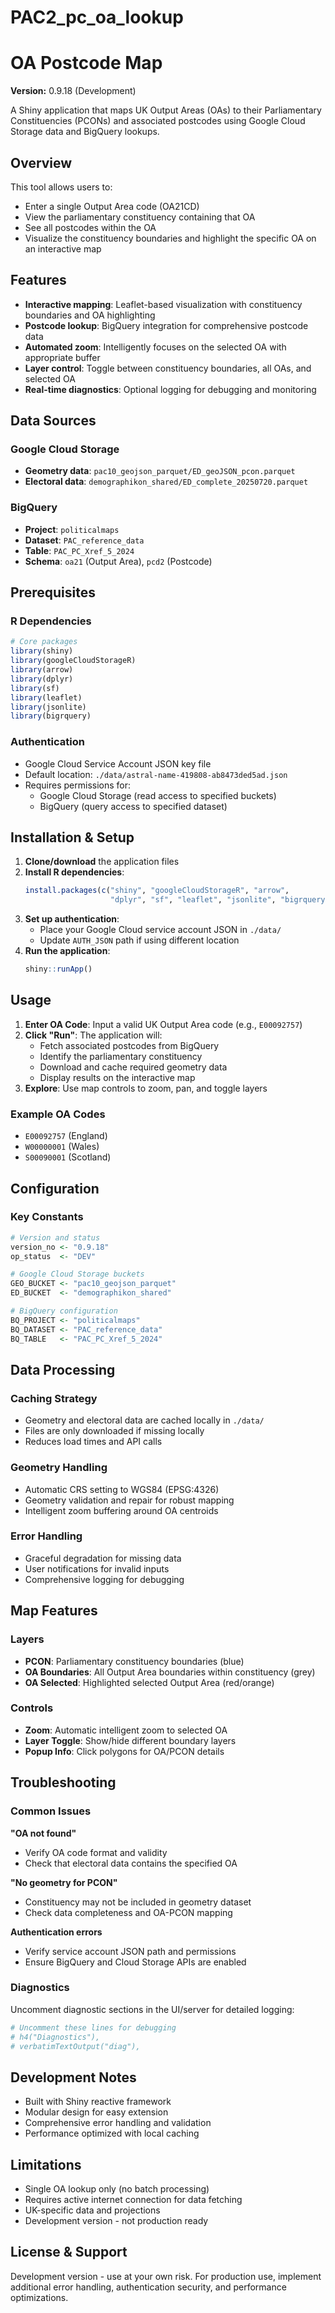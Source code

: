 # PAC2_pc_oa_lookup
# OA Postcode Map

**Version:** 0.9.18 (Development)

A Shiny application that maps UK Output Areas (OAs) to their Parliamentary Constituencies (PCONs) and associated postcodes using Google Cloud Storage data and BigQuery lookups.

## Overview

This tool allows users to:
- Enter a single Output Area code (OA21CD)
- View the parliamentary constituency containing that OA
- See all postcodes within the OA
- Visualize the constituency boundaries and highlight the specific OA on an interactive map

## Features

- **Interactive mapping**: Leaflet-based visualization with constituency boundaries and OA highlighting
- **Postcode lookup**: BigQuery integration for comprehensive postcode data
- **Automated zoom**: Intelligently focuses on the selected OA with appropriate buffer
- **Layer control**: Toggle between constituency boundaries, all OAs, and selected OA
- **Real-time diagnostics**: Optional logging for debugging and monitoring

## Data Sources

### Google Cloud Storage
- **Geometry data**: `pac10_geojson_parquet/ED_geoJSON_pcon.parquet`
- **Electoral data**: `demographikon_shared/ED_complete_20250720.parquet`

### BigQuery
- **Project**: `politicalmaps`
- **Dataset**: `PAC_reference_data`  
- **Table**: `PAC_PC_Xref_5_2024`
- **Schema**: `oa21` (Output Area), `pcd2` (Postcode)

## Prerequisites

### R Dependencies
```r
# Core packages
library(shiny)
library(googleCloudStorageR)
library(arrow)
library(dplyr)
library(sf)
library(leaflet)
library(jsonlite)
library(bigrquery)
```

### Authentication
- Google Cloud Service Account JSON key file
- Default location: `./data/astral-name-419808-ab8473ded5ad.json`
- Requires permissions for:
  - Google Cloud Storage (read access to specified buckets)
  - BigQuery (query access to specified dataset)

## Installation & Setup

1. **Clone/download** the application files
2. **Install R dependencies**:
   ```r
   install.packages(c("shiny", "googleCloudStorageR", "arrow", 
                      "dplyr", "sf", "leaflet", "jsonlite", "bigrquery"))
   ```
3. **Set up authentication**:
   - Place your Google Cloud service account JSON in `./data/`
   - Update `AUTH_JSON` path if using different location
4. **Run the application**:
   ```r
   shiny::runApp()
   ```

## Usage

1. **Enter OA Code**: Input a valid UK Output Area code (e.g., `E00092757`)
2. **Click "Run"**: The application will:
   - Fetch associated postcodes from BigQuery
   - Identify the parliamentary constituency
   - Download and cache required geometry data
   - Display results on the interactive map
3. **Explore**: Use map controls to zoom, pan, and toggle layers

### Example OA Codes
- `E00092757` (England)
- `W00000001` (Wales)
- `S00090001` (Scotland)

## Configuration

### Key Constants
```r
# Version and status
version_no <- "0.9.18"
op_status  <- "DEV"

# Google Cloud Storage buckets
GEO_BUCKET <- "pac10_geojson_parquet"
ED_BUCKET  <- "demographikon_shared"

# BigQuery configuration
BQ_PROJECT <- "politicalmaps"
BQ_DATASET <- "PAC_reference_data"
BQ_TABLE   <- "PAC_PC_Xref_5_2024"
```

## Data Processing

### Caching Strategy
- Geometry and electoral data are cached locally in `./data/`
- Files are only downloaded if missing locally
- Reduces load times and API calls

### Geometry Handling
- Automatic CRS setting to WGS84 (EPSG:4326)
- Geometry validation and repair for robust mapping
- Intelligent zoom buffering around OA centroids

### Error Handling
- Graceful degradation for missing data
- User notifications for invalid inputs
- Comprehensive logging for debugging

## Map Features

### Layers
- **PCON**: Parliamentary constituency boundaries (blue)
- **OA Boundaries**: All Output Area boundaries within constituency (grey)
- **OA Selected**: Highlighted selected Output Area (red/orange)

### Controls
- **Zoom**: Automatic intelligent zoom to selected OA
- **Layer Toggle**: Show/hide different boundary layers
- **Popup Info**: Click polygons for OA/PCON details

## Troubleshooting

### Common Issues

**"OA not found"**
- Verify OA code format and validity
- Check that electoral data contains the specified OA

**"No geometry for PCON"**
- Constituency may not be included in geometry dataset
- Check data completeness and OA-PCON mapping

**Authentication errors**
- Verify service account JSON path and permissions
- Ensure BigQuery and Cloud Storage APIs are enabled

### Diagnostics
Uncomment diagnostic sections in the UI/server for detailed logging:
```r
# Uncomment these lines for debugging
# h4("Diagnostics"),
# verbatimTextOutput("diag"),
```

## Development Notes

- Built with Shiny reactive framework
- Modular design for easy extension
- Comprehensive error handling and validation
- Performance optimized with local caching

## Limitations

- Single OA lookup only (no batch processing)
- Requires active internet connection for data fetching
- UK-specific data and projections
- Development version - not production ready

## License & Support

Development version - use at your own risk. For production use, implement additional error handling, authentication security, and performance optimizations.
